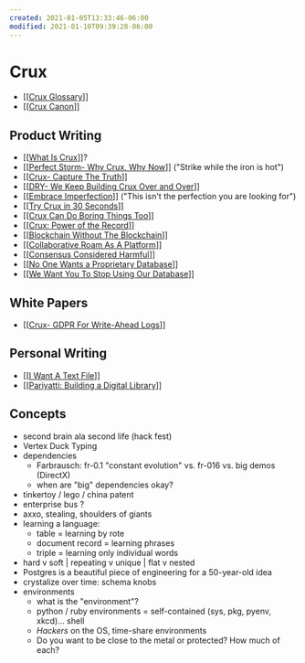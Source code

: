 ```yaml
---
created: 2021-01-05T13:33:46-06:00
modified: 2021-01-10T09:39:28-06:00
---
```


# Crux

- [[[Crux Glossary](https://github.com/deobald/notes/blob/master/output/Crux%20Glossary.md)]]
- [[[Crux Canon](https://github.com/deobald/notes/blob/master/output/Crux%20Canon.md)]]

## Product Writing

- [[[What Is Crux](https://github.com/deobald/notes/blob/master/output/What%20Is%20Crux.md)]]?
- [[[Perfect Storm- Why Crux, Why Now](https://github.com/deobald/notes/blob/master/output/Perfect%20Storm-%20Why%20Crux,%20Why%20Now.md)]] ("Strike while the iron is hot")
- [[[Crux- Capture The Truth](https://github.com/deobald/notes/blob/master/output/Crux-%20Capture%20The%20Truth.md)]]
- [[[DRY- We Keep Building Crux Over and Over](https://github.com/deobald/notes/blob/master/output/DRY-%20We%20Keep%20Building%20Crux%20Over%20and%20Over.md)]]
- [[[Embrace Imperfection](https://github.com/deobald/notes/blob/master/output/Embrace%20Imperfection.md)]] ("This isn't the perfection you are looking for")
- [[[Try Crux in 30 Seconds](https://github.com/deobald/notes/blob/master/output/Try%20Crux%20in%2030%20Seconds.md)]]
- [[[Crux Can Do Boring Things Too](https://github.com/deobald/notes/blob/master/output/Crux%20Can%20Do%20Boring%20Things%20Too.md)]]
- [[[Crux: Power of the Record](https://github.com/deobald/notes/blob/master/output/Crux:%20Power%20of%20the%20Record.md)]]
- [[[Blockchain Without The Blockchain](https://github.com/deobald/notes/blob/master/output/Blockchain%20Without%20The%20Blockchain.md)]]
- [[[Collaborative Roam As A Platform](https://github.com/deobald/notes/blob/master/output/Collaborative%20Roam%20As%20A%20Platform.md)]]
- [[[Consensus Considered Harmful](https://github.com/deobald/notes/blob/master/output/Consensus%20Considered%20Harmful.md)]] 
- [[[No One Wants a Proprietary Database](https://github.com/deobald/notes/blob/master/output/No%20One%20Wants%20a%20Proprietary%20Database.md)]]
- [[[We Want You To Stop Using Our Database](https://github.com/deobald/notes/blob/master/output/We%20Want%20You%20To%20Stop%20Using%20Our%20Database.md)]]

## White Papers

- [[[Crux- GDPR For Write-Ahead Logs](https://github.com/deobald/notes/blob/master/output/Crux-%20GDPR%20For%20Write-Ahead%20Logs.md)]]

## Personal Writing

- [[[I Want A Text File](https://github.com/deobald/notes/blob/master/output/I%20Want%20A%20Text%20File.md)]] 
- [[[Pariyatti: Building a Digital Library](https://github.com/deobald/notes/blob/master/output/Pariyatti:%20Building%20a%20Digital%20Library.md)]]

## Concepts

- second brain ala second life (hack fest)
- Vertex Duck Typing
- dependencies
    - Farbrausch: fr-0.1 "constant evolution" vs. fr-016 vs. big demos (DirectX)
    - when are "big" dependencies okay?
- tinkertoy / lego / china patent 
- enterprise bus ?
- axxo, stealing, shoulders of giants 
- learning a language:
    - table = learning by rote
    - document record = learning phrases
    - triple = learning only individual words
- hard v soft | repeating v unique | flat v nested
- Postgres is a beautiful piece of engineering for a 50-year-old idea
- crystalize over time: schema knobs
- environments
    - what is the "environment"?
    - python / ruby environments = self-contained (sys, pkg, pyenv, xkcd)... shell
    - _Hackers_ on the OS, time-share environments
    - Do you want to be close to the metal or protected? How much of each?


